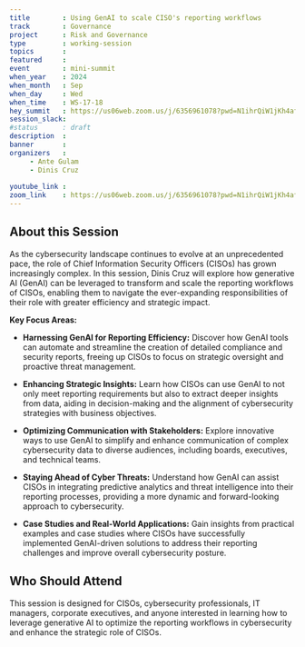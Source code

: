 ```yaml
---
title        : Using GenAI to scale CISO's reporting workflows
track        : Governance
project      : Risk and Governance
type         : working-session
topics       :
featured     :
event        : mini-summit
when_year    : 2024
when_month   : Sep
when_day     : Wed
when_time    : WS-17-18
hey_summit   : https://us06web.zoom.us/j/6356961078?pwd=N1ihrQiW1jKh4afN9eYIz1qOble6Ak.1&omn=81511309308
session_slack:
#status      : draft
description  :
banner       : 
organizers   :
     - Ante Gulam
     - Dinis Cruz
     
youtube_link : 
zoom_link    : https://us06web.zoom.us/j/6356961078?pwd=N1ihrQiW1jKh4afN9eYIz1qOble6Ak.1&omn=81511309308
---
```


## About this Session
As the cybersecurity landscape continues to evolve at an unprecedented pace, the role of Chief Information Security Officers (CISOs) has grown increasingly complex. In this session, Dinis Cruz will explore how generative AI (GenAI) can be leveraged to transform and scale the reporting workflows of CISOs, enabling them to navigate the ever-expanding responsibilities of their role with greater efficiency and strategic impact.

**Key Focus Areas:**

- **Harnessing GenAI for Reporting Efficiency:** Discover how GenAI tools can automate and streamline the creation of detailed compliance and security reports, freeing up CISOs to focus on strategic oversight and proactive threat management.

- **Enhancing Strategic Insights:** Learn how CISOs can use GenAI to not only meet reporting requirements but also to extract deeper insights from data, aiding in decision-making and the alignment of cybersecurity strategies with business objectives.

- **Optimizing Communication with Stakeholders:** Explore innovative ways to use GenAI to simplify and enhance communication of complex cybersecurity data to diverse audiences, including boards, executives, and technical teams.

- **Staying Ahead of Cyber Threats:** Understand how GenAI can assist CISOs in integrating predictive analytics and threat intelligence into their reporting processes, providing a more dynamic and forward-looking approach to cybersecurity.

- **Case Studies and Real-World Applications:** Gain insights from practical examples and case studies where CISOs have successfully implemented GenAI-driven solutions to address their reporting challenges and improve overall cybersecurity posture.

## Who Should Attend
This session is designed for CISOs, cybersecurity professionals, IT managers, corporate executives, and anyone interested in learning how to leverage generative AI to optimize the reporting workflows in cybersecurity and enhance the strategic role of CISOs.


